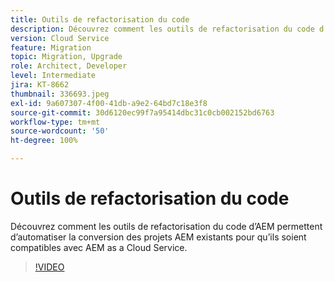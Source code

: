 ```yaml
---
title: Outils de refactorisation du code
description: Découvrez comment les outils de refactorisation du code d’AEM permettent d’automatiser la conversion des projets AEM existants pour qu’ils soient compatibles avec AEM as a Cloud Service.
version: Cloud Service
feature: Migration
topic: Migration, Upgrade
role: Architect, Developer
level: Intermediate
jira: KT-8662
thumbnail: 336693.jpeg
exl-id: 9a607307-4f00-41db-a9e2-64bd7c18e3f8
source-git-commit: 30d6120ec99f7a95414dbc31c0cb002152bd6763
workflow-type: tm+mt
source-wordcount: '50'
ht-degree: 100%

---
```


# Outils de refactorisation du code

Découvrez comment les outils de refactorisation du code d’AEM permettent d’automatiser la conversion des projets AEM existants pour qu’ils soient compatibles avec AEM as a Cloud Service.

>[!VIDEO](https://video.tv.adobe.com/v/336693?quality=12&learn=on)
